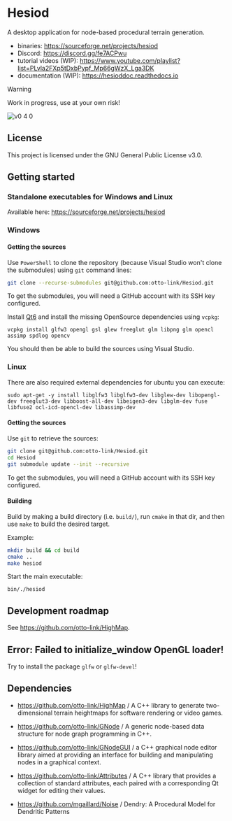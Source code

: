 # Hesiod

A desktop application for node-based procedural terrain generation.
- binaries: https://sourceforge.net/projects/hesiod
- Discord: https://discord.gg/fe7ACPwu
- tutorial videos (WIP): https://www.youtube.com/playlist?list=PLvla2FXp5tDxbPypf_Mp66gWzX_Lga3DK
- documentation (WIP): https://hesioddoc.readthedocs.io

>[!WARNING] 
> Work in progress, use at your own risk!

![v0 4 0](https://github.com/user-attachments/assets/8c7e9536-58b7-4970-abb7-0a890862c3a8)

## License

This project is licensed under the GNU General Public License v3.0.

## Getting started

### Standalone executables for Windows and Linux

Available here: https://sourceforge.net/projects/hesiod

### Windows

#### Getting the sources

Use `PowerShell` to clone the repository (because Visual Studio won't clone the submodules) using `git` command lines:
``` bash
git clone --recurse-submodules git@github.com:otto-link/Hesiod.git
```

To get the submodules, you will need a GitHub account with its SSH key configured.

Install [Qt6](https://doc.qt.io/qt-6/windows.html) and install the missing OpenSource dependencies using `vcpkg`:
```
vcpkg install glfw3 opengl gsl glew freeglut glm libpng glm opencl assimp spdlog opencv
```

You should then be able to build the sources using Visual Studio.

### Linux

There are also required external dependencies for ubuntu you can execute:
```
sudo apt-get -y install libglfw3 libglfw3-dev libglew-dev libopengl-dev freeglut3-dev libboost-all-dev libeigen3-dev libglm-dev fuse libfuse2 ocl-icd-opencl-dev libassimp-dev
```

#### Getting the sources

Use `git` to retrieve the sources: 
``` bash
git clone git@github.com:otto-link/Hesiod.git
cd Hesiod
git submodule update --init --recursive
```

To get the submodules, you will need a GitHub account with its SSH key configured.

#### Building

Build by making a build directory (i.e. `build/`), run `cmake` in that dir, and then use `make` to build the desired target.

Example:
``` bash
mkdir build && cd build
cmake ..
make hesiod
```

Start the main executable:
```
bin/./hesiod
```

## Development roadmap

See https://github.com/otto-link/HighMap.

## Error: Failed to initialize_window OpenGL loader!

Try to install the package `glfw` or `glfw-devel`!

## Dependencies

- https://github.com/otto-link/HighMap / A C++ library to generate two-dimensional terrain heightmaps for software rendering or video games.
- https://github.com/otto-link/GNode / A generic node-based data structure for node graph programming in C++.
- https://github.com/otto-link/GNodeGUI / a C++ graphical node editor library aimed at providing an interface for building and manipulating nodes in a graphical context.
- https://github.com/otto-link/Attributes / A C++ library that provides a collection of standard attributes, each paired with a corresponding Qt widget for editing their values.

- https://github.com/mgaillard/Noise / Dendry: A Procedural Model for Dendritic Patterns
